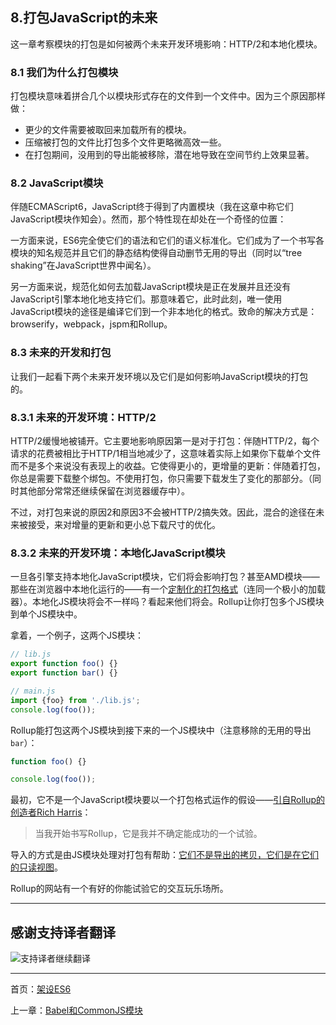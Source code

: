 ## 8.打包JavaScript的未来 

这一章考察模块的打包是如何被两个未来开发环境影响：HTTP/2和本地化模块。 

### 8.1 我们为什么打包模块 

打包模块意味着拼合几个以模块形式存在的文件到一个文件中。因为三个原因那样做： 

- 更少的文件需要被取回来加载所有的模块。 
- 压缩被打包的文件比打包多个文件更略微高效一些。 
- 在打包期间，没用到的导出能被移除，潜在地导致在空间节约上效果显著。 

### 8.2 JavaScript模块 

伴随ECMAScript6，JavaScript终于得到了内置模块（我在这章中称它们JavaScript模块作知会）。然而，那个特性现在却处在一个奇怪的位置：  

一方面来说，ES6完全使它们的语法和它们的语义标准化。它们成为了一个书写各模块的知名规范并且它们的静态结构使得自动删节无用的导出（同时以“tree shaking”在JavaScript世界中闻名）。  

另一方面来说，规范化如何去加载JavaScript模块是正在发展并且还没有JavaScript引擎本地化地支持它们。那意味着它，此时此刻，唯一使用JavaScript模块的途径是编译它们到一个非本地化的格式。致命的解决方式是：browserify，webpack，jspm和Rollup。 

### 8.3 未来的开发和打包 

让我们一起看下两个未来开发环境以及它们是如何影响JavaScript模块的打包的。 

### 8.3.1 未来的开发环境：HTTP/2 

HTTP/2缓慢地被铺开。它主要地影响原因第一是对于打包：伴随HTTP/2，每个请求的花费被相比于HTTP/1相当地减少了，这意味着实际上如果你下载单个文件而不是多个来说没有表现上的收益。它使得更小的，更增量的更新：伴随着打包，你总是需要下载整个绑包。不使用打包，你只需要下载发生了变化的那部分。（同时其他部分常常还继续保留在浏览器缓存中）。  

不过，对打包来说的原因2和原因3不会被HTTP/2搞失效。因此，混合的途径在未来被接受，来对增量的更新和更小总下载尺寸的优化。 

### 8.3.2 未来的开发环境：本地化JavaScript模块 

一旦各引擎支持本地化JavaScript模块，它们将会影响打包？甚至AMD模块——那些在浏览器中本地化运行的——有一个[定制化的打包格式](http://requirejs.org/docs/optimization.html)（连同一个极小的加载器）。本地化JS模块将会不一样吗？看起来他们将会。Rollup让你打包多个JS模块到单个JS模块中。 

拿着，一个例子，这两个JS模块： 

```js
// lib.js
export function foo() {}
export function bar() {}

// main.js
import {foo} from './lib.js';
console.log(foo());
``` 

Rollup能打包这两个JS模块到接下来的一个JS模块中（注意移除的无用的导出`bar`）： 

```js
function foo() {}

console.log(foo());
``` 

最初，它不是一个JavaScript模块要以一个打包格式运作的假设——[引自Rollup的创造者Rich Harris](https://github.com/rollup/rollup/issues/219#issuecomment-150842108)： 

> 当我开始书写Rollup，它是我并不确定能成功的一个试验。 

导入的方式是由JS模块处理对打包有帮助：[它们不是导出的拷贝，它们是在它们的只读视图](http://exploringjs.com/es6/ch_modules.html#_imports-are-read-only-views-on-exports)。 

Rollup的网站有一个有好的你能试验它的交互玩乐场所。 

---

## 感谢支持译者翻译 

![支持译者继续翻译](http://static.ikindness.cn/donate.png)

---

首页：[架设ES6](https://brickcarvingartist.github.io/Setting-up-ES6) 

上一章：[Babel和CommonJS模块](https://brickcarvingartist.github.io/Setting-up-ES6/7.Babel%E5%92%8CCommonJS%E6%A8%A1%E5%9D%97)